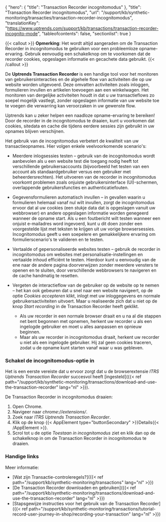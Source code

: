 {
  "hero": {
    "title": "Transaction Recorder incognitomodus"
  },
  "title": "Transaction Recorder incognitomodus",
  "url": "/support/kb/synthetic-monitoring/transacties/transaction-recorder-incognitomodus",
  "translationKey": "https://www.uptrends.com/support/kb/transactions/transaction-recorder-incognito-mode",
  "tableofcontents": false,
  "sectionlist": true
}

{{< callout >}} **Opmerking**: Het wordt altijd aangeraden om de Transaction Recorder in incognitomodus te gebruiken voor een probleemloze opname-ervaring. Gebruik eenvoudig een schakelknop om te voorkomen dat de recorder cookies, opgeslagen informatie en gecachete data gebruikt. {{< /callout >}}

De **Uptrends Transaction Recorder** is een handige tool voor het monitoren van gebruikersinteracties en de algehele flow van activiteiten die op uw website worden uitgevoerd. Deze omvatten activiteiten zoals inloggen, formulieren invullen en artikelen toevoegen aan een winkelwagen. Het monitoren van dergelijke activiteiten houdt in dat u uw transactieflows zo soepel mogelijk vastlegt, zonder opgeslagen informatie van uw website toe te voegen die verwarring kan veroorzaken in uw gewenste flow.

Uptrends kan u zeker helpen een naadloze opname-ervaring te bereiken! Door de recorder in de incognitomodus te draaien, kunt u voorkomen dat cookies, sitedata en cache die tijdens eerdere sessies zijn gebruikt in uw opnames blijven verschijnen.

Het gebruik van de incognitomodus verbetert de kwaliteit van uw transactieopnames. Hier volgen enkele veelvoorkomende scenario's:

- Meerdere inlogsessies testen – gebruik van de incognitomodus wordt aanbevolen als u een website test die toegang nodig heeft tot verschillende gebruikersaccounts (bijvoorbeeld het testen van een account als standaardgebruiker versus een gebruiker met beheerdersrechten). Het uitvoeren van de recorder in incognitomodus voorkomt problemen zoals onjuiste gebruikersinterface (UI)-schermen, overlappende gebruikersfuncties en authenticatiefouten.

- Gegevensformulieren automatisch invullen – in gevallen waarin u formulieren helemaal vanaf nul wilt invullen, zorgt de incognitomodus ervoor dat al uw cookies (een stukje data dat is opgeslagen vanuit uw webbrowser) en andere opgeslagen informatie worden genegeerd wanneer de opname start. Als u een foutbericht wilt testen wanneer een onjuist e-mailadres word ingevoerd, kunt u dit doen zonder een voorgestelde lijst met teksten te krijgen uit uw vorige browsersessies. Incognitomodus geeft u een soepelere en gemakkelijkere ervaring om formulierscenario's te valideren en te testen.

- Vertaalde of gepersonaliseerde websites testen – gebruik de recorder in incognitomodus om websites met personalisatie-instellingen en vertaalde inhoud efficiënt te testen. Hierdoor kunt u eenvoudig van de ene naar de andere pagina doorverwijzen zonder meerdere vensters te openen en te sluiten, door verschillende webbrowsers te navigeren en de cache handmatig te resetten.

- Vergeten de interactieflow van de gebruiker op de website op te nemen – het kan ook gebeuren dat u snel naar een website navigeert, op de optie *Cookies accepteren* klikt, inlogt met uw inloggegevens en normale gebruikersactiviteiten uitvoert. Maar u realiseerde zich dat u niet op de knop *Start recording* in de Transaction Recorder heeft geklikt.
    - Als uw recorder in een normale browser draait en u na al die stappen net bent begonnen met opnemen, herkent uw recorder u als een ingelogde gebruiker en moet u alles aanpassen en opnieuw beginnen. 
    - Maar als uw recorder in incognitomodus draait, herkent uw recorder u niet als een ingelogde gebruiker. Hij zal geen cookies traceren, zodat u de opname kunt starten vanaf waar u was gebleven.

### Schakel de incognitomodus-optie in

Het is een eerste vereiste dat u ervoor zorgt dat u de browserextensie *ITRS Uptrends Transaction Recorder* succesvol heeft [ingesteld]({{< ref path="/support/kb/synthetic-monitoring/transactions/download-and-use-the-transaction-recorder" lang="nl" >}}).

De Transaction Recorder in incognitomodus draaien:

1. Open Chrome.
2. Navigeer naar *chrome://extensions/*.
3. Zoek naar *ITRS Uptrends Transaction Recorder*.
4. Klik op de knop {{< AppElement type="buttonSecondary" >}}Details{{< /AppElement >}}.
5. Scrol tot u de optie *Toestaan in incognitomodus* ziet en klik dan op de schakelknop in om de Transaction Recorder in incognitomodus te draaien.

### Handige links

Meer informatie:

- [Wat zijn Transactie-controleregels?]({{< ref path="/support/kb/synthetic-monitoring/transactions" lang="nl" >}})
- [De Transaction Recorder downloaden en gebruiken]({{< ref path="/support/kb/synthetic-monitoring/transactions/download-and-use-the-transaction-recorder" lang="nl" >}})
- [Stapsgewijze instructies voor het gebruik van de Transaction Recorder]({{< ref path="/support/kb/synthetic-monitoring/transactions/tutorial-record-user-journey-in-shop/recording-your-transaction" lang="nl" >}})